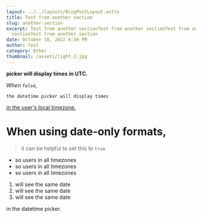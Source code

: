 ```yaml
---
layout: ../../layouts/BlogPostLayout.astro
title: Test from another section
slug: another-section
excerpt: Test from another sectionTest from another sectionTest from another
  sectionTest from another section
date: October 18, 2022 6:56 PM
author: Test
category: Other
thumbnail: /assets/light-3.jpg
---
```

**picker will display times in UTC.** 

*When `false`,* 

`the datetime picker will display times`

[in the user's local timezone. ](www.google.com)

# When using date-only formats,

>  it can be helpful to set this to `true` 

* so users in all timezones
* so users in all timezones
* so users in all timezones

1.  will see the same date
2.  will see the same date 
3.  will see the same date 

 in the datetime picker.